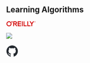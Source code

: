 ## Learning Algorithms

[<img src="../images/OReilly_logo_rgb.png" width="80">](https://learning.oreilly.com/library/view/learning-algorithms/9781492091059/)

<img src="https://learning.oreilly.com/covers/urn:orm:book:9781492091059/200w/">


[<img src="../images/github-mark.png" width="32">](https://github.com/heineman/LearningAlgorithms)